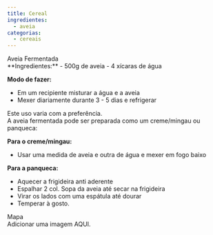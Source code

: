 ```yaml
---
title: Cereal
ingredientes:
  - aveia
categorias:
  - cereais
---
```

<div class="content-receita" markdown="1" data-slug="{{ page.slug }}">
<div class="content-title">Aveia Fermentada</div>
**Ingredientes:**  
- 500g de aveia
- 4 xícaras de água

**Modo de fazer:**  
- Em um recipiente misturar a água e a aveia
- Mexer diariamente durante 3 - 5 dias e refrigerar

Este uso varia com a preferência.  
A aveia fermentada pode ser preparada como um creme/mingau ou panqueca:

**Para o creme/mingau:**  
- Usar uma medida de aveia e outra de água e mexer em fogo baixo

**Para a panqueca:**  
- Aquecer a frigideira anti aderente
- Espalhar 2 col. Sopa da aveia até secar na frigideira
- Virar os lados com uma espátula até dourar
- Temperar à gosto.
</div>

<div class="content-mapa" markdown="1" data-slug="{{ page.slug }}">
<div class="content-title">Mapa</div>
Adicionar uma imagem AQUI.  
</div>
